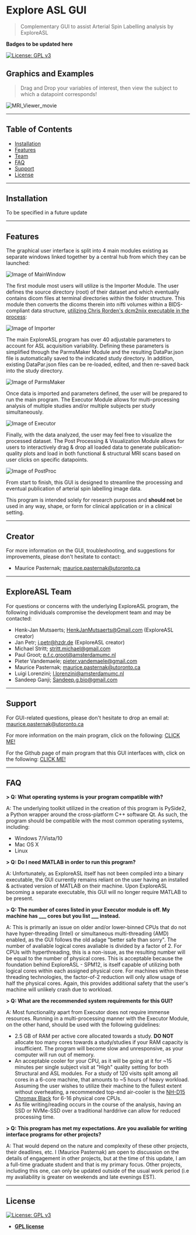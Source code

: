 # Explore ASL GUI

> Complementary GUI to assist Arterial Spin Labelling analysis by ExploreASL

**Badges to be updated here**

[![License: GPL v3](https://img.shields.io/badge/License-GPLv3-blue.svg)](https://www.gnu.org/licenses/gpl-3.0)

## Graphics and Examples

> Drag and Drop your variables of interest, then view the subject to which a datapoint corresponds!

![MRI_Viewer_movie](https://github.com/MauricePasternak/ExploreASL_GUI/blob/master/github_media/MRI_viewer.gif)

---
## Table of Contents
- [Installation](#installation)
- [Features](#features)
- [Team](#team)
- [FAQ](#faq)
- [Support](#support)
- [License](#license)

---
## Installation
To be specified in a future update

---
## Features

The graphical user interface is split into 4 main modules existing as separate windows linked together by a central hub from which they can be launched:

![Image of MainWindow](https://github.com/MauricePasternak/ExploreASL_GUI/blob/master/github_media/MainWindow.png)

The first module most users will utilize is the Importer Module. The user defines the source directory (root) of their dataset and which eventually contains dicom files at terminal directories within the folder structure. This module then converts the dicoms therein into nifti volumes within a BIDS-compliant data structure, [utilizing Chris Rorden's dcm2niix executable in the process](https://github.com/rordenlab/dcm2niix):

![Image of Importer](https://github.com/MauricePasternak/ExploreASL_GUI/blob/master/github_media/Importer.png)

The main ExploreASL program has over 40 adjustable parameters to account for ASL acquisition variability. Defining these parameters is simplified through the ParmsMaker Module and the resulting DataPar.json file is automatically saved to the indicated study directory. In addition, existing DataPar.json files can be re-loaded, edited, and then re-saved back into the study directory.

![Image of ParmsMaker](https://github.com/MauricePasternak/ExploreASL_GUI/blob/master/github_media/ParmsMaker.png)

Once data is imported and parameters defined, the user will be prepared to run the main program. The Executor Module allows for multi-processing analysis of multiple studies and/or multiple subjects per study simultaneously.

![Image of Executor](https://github.com/MauricePasternak/ExploreASL_GUI/blob/master/github_media/Executor.png)

Finally, with the data analyzed, the user may feel free to visualize the processed dataset. The Post Processing & Visualization Module allows for users to interactively drag & drop all loaded data to generate publication-quality plots and load in both functional & structural MRI scans based on user clicks on specific datapoints.

![Image of PostProc](https://github.com/MauricePasternak/ExploreASL_GUI/blob/master/github_media/PostProc.png)

From start to finish, this GUI is designed to streamline the processing and eventual publication of arterial spin labelling image data.

This program is intended solely for research purposes and **should not** be used in any way, shape, or form for clinical application or in a clinical setting.

---
## Creator

For more information on the GUI, troubleshooting, and suggestions for improvements, please don't hesitate to contact:
- Maurice Pasternak; maurice.pasternak@utoronto.ca

---
## ExploreASL Team

For questions or concerns with the underlying ExploreASL program, the following individuals compromise the development team and may be contacted:

- Henk-Jan Mutsaerts; HenkJanMutsaerts@Gmail.com (ExploreASL creator)
- Jan Petr; j.petr@hzdr.de (ExploreASL creator)
- Michael Stritt; stritt.michael@gmail.com
- Paul Groot; p.f.c.groot@amsterdamumc.nl
- Pieter Vandemaele; pieter.vandemaele@gmail.com
- Maurice Pasternak; maurice.pasternak@utoronto.ca
- Luigi Lorenzini; l.lorenzini@amsterdamumc.nl
- Sandeep Ganji; Sandeep.g.bio@gmail.com

---
## Support

For GUI-related questions, please don't hesitate to drop an email at: maurice.pasternak@utoronto.ca

For more information on the main program, click on the following: [CLICK ME!](https://sites.google.com/view/exploreasl)

For the Github page of main program that this GUI interfaces with, click on the following: [CLICK ME!](https://github.com/ExploreASL/ExploreASL)

---
## FAQ

**> Q: What operating systems is your program compatible with?**

A: The underlying toolkit utilized in the creation of this program is PySide2, a Python wrapper around the cross-platform C++ software Qt. As such, the program should be compatible with the most common operating systems, including:
- Windows 7/Vista/10
- Mac OS X
- Linux

**> Q: Do I need MATLAB in order to run this program?**

A: Unfortunately, as ExploreASL itself has not been compiled into a binary executable, the GUI currently remains reliant on the user having an installed & activated version of MATLAB on their machine. Upon ExploreASL becoming a separate executable, this GUI will no longer require MATLAB to be present.

**> Q: The number of cores listed in your Executor module is off. My machine has ___ cores but you list ___ instead.**

A: This is primarily an issue on older and/or lower-binned CPUs that do not have hyper-threading (Intel) or simultaneous multi-threading (AMD) enabled, as the GUI follows the old adage "better safe than sorry". The number of avaliable logical cores avaliable is divided by a factor of 2. For CPUs with hyperthreading, this is a non-issue, as the resulting number will be equal to the number of physical cores. This is acceptable because the foundation behind ExploreASL - SPM12, is itself capable of utilizing both logical cores within each assigned physical core. For machines within these threading technologies, the factor-of-2 reduction will only allow usage of half the physical cores. Again, this provides additional safety that the user's machine will unlikely crash due to workload.

**> Q: What are the recommended system requirements for this GUI?**

A: Most functionality apart from Executor does not require immense resources. Running in a multi-processing manner with the Executor Module, on the other hand, should be used with the following guidelines:
- 2.5 GB of RAM per active core allocated towards a study. **DO NOT** allocate too many cores towards a study/studies if your RAM capacity is insufficient. The program will become slow and unresponsive, as your computer will run out of memory.
- An acceptable cooler for your CPU, as it will be going at it for ~15 minutes per single subject visit at "High" quality setting for both Structural and ASL modules. For a study of 120 visits split among all cores in a 6-core machine, that amounts to ~5 hours of heavy workload. Assuming the user wishes to utilize their machine to the fullest extent without overheating, a recommended top-end air-cooler is the [NH-D15 Chromax Black](https://noctua.at/en/nh-d15-chromax-black) for 6-16 physical core CPUs.
- As file writing/reading occurs in the course of the analysis, having an SSD or NVMe-SSD over a traditional harddrive can allow for reduced processing time.

**> Q: This program has met my expectations. Are you avaliable for writing interface programs for other projects?**

A: That would depend on the nature and complexity of these other projects, their deadlines, etc. I (Maurice Pasternak) am open to discussion on the details of engagement in other projects, but at the time of this update, I am a full-time graduate student and that is my primary focus. Other projects, including this one, can only be updated outside of the usual work period (i.e my avaliability is greater on weekends and late evenings EST).

---

## License

[![License: GPL v3](https://img.shields.io/badge/License-GPLv3-blue.svg)](https://www.gnu.org/licenses/gpl-3.0)

- **[GPL license](https://www.gnu.org/licenses/gpl-3.0-standalone.html)**

